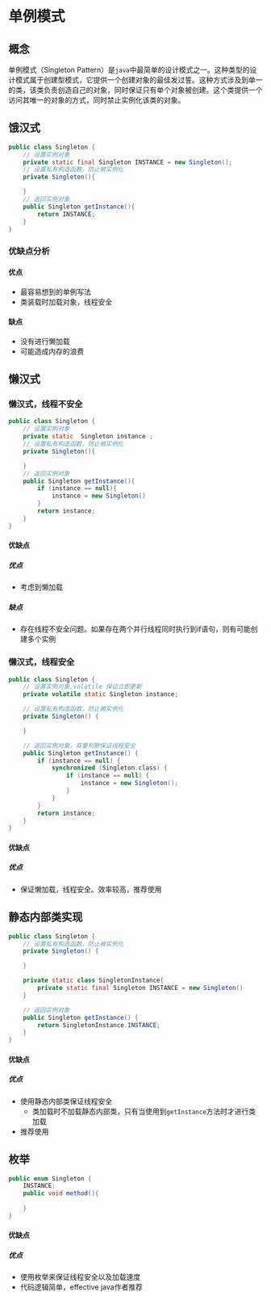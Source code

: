 # 单例模式

##  概念

单例模式（Singleton Pattern）是`java`中最简单的设计模式之一。这种类型的设计模式属于创建型模式，它提供一个创建对象的最佳发过誓。这种方式涉及到单一的类，该类负责创造自己的对象，同时保证只有单个对象被创建。这个类提供一个访问其唯一的对象的方式，同时禁止实例化该类的对象。

## 饿汉式

```java
public class Singleton {
    // 设置实例对象
    private static final Singleton INSTANCE = new Singleton();
    // 设置私有构造函数，防止被实例化
    private Singleton(){

    }
    // 返回实例对象
    public Singleton getInstance(){
        return INSTANCE;
    }
}
```

###  优缺点分析

####  优点

- 最容易想到的单例写法
- 类装载时加载对象，线程安全

#### 缺点

- 没有进行懒加载
- 可能造成内存的浪费

## 懒汉式

### 懒汉式，线程不安全

```java
public class Singleton {
    // 设置实例对象
    private static  Singleton instance ;
    // 设置私有构造函数，防止被实例化
    private Singleton(){

    }
    // 返回实例对象
    public Singleton getInstance(){
        if (instance == null){
            instance = new Singleton()
        }
        return instance;
    }
}
```

#### 优缺点

##### 优点

- 考虑到懒加载

##### 缺点

- 存在线程不安全问题。如果存在两个并行线程同时执行到if语句，则有可能创建多个实例

### 懒汉式，线程安全

```java
public class Singleton {
    // 设置实例对象,volatile 保证立即更新
    private volatile static Singleton instance;

    // 设置私有构造函数，防止被实例化
    private Singleton() {

    }

    // 返回实例对象，双重判断保证线程安全
    public Singleton getInstance() {
        if (instance == null) {
            synchronized (Singleton.class) {
                if (instance == null) {
                    instance = new Singleton();
                }
            }
        }
        return instance;
    }
}
```

#### 优缺点

##### 优点

- 保证懒加载，线程安全。效率较高，推荐使用

## 静态内部类实现

```java
public class Singleton {
    // 设置私有构造函数，防止被实例化
    private Singleton() {

    }

    private static class SingletonInstance{
        private static final Singleton INSTANCE = new Singleton()
    }

    // 返回实例对象
    public Singleton getInstance() {
        return SingletonInstance.INSTANCE;
    }
}
```

#### 优缺点

##### 优点

- 使用静态内部类保证线程安全
  - 类加载时不加载静态内部类，只有当使用到`getInstance`方法时才进行类加载
- 推荐使用

## 枚举

```java
public enum Singleton {
    INSTANCE;
    public void method(){
        
    }
}
```

#### 优缺点

##### 优点

- 使用枚举来保证线程安全以及加载速度
- 代码逻辑简单，effective java作者推荐
